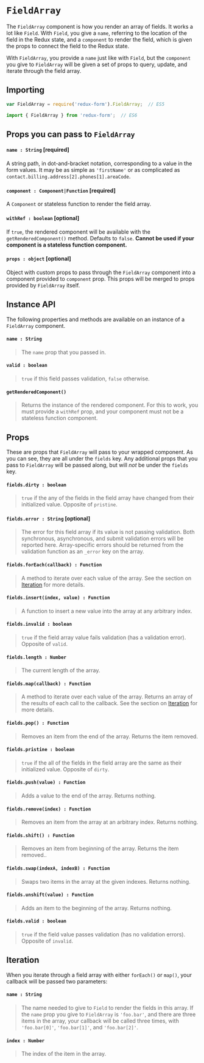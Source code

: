 # `FieldArray`

The `FieldArray` component is how you render an array of fields. It works a lot like `Field`.
With `Field`, you give a `name`, referring to the location of the field in the Redux state, and a
`component` to render the field, which is given the props to connect the field to the Redux state.

With `FieldArray`, you provide a `name` just like with `Field`, but the `component` you give to
`FieldArray` will be given a set of props to query, update, and iterate through the field array.

## Importing

```javascript
var FieldArray = require('redux-form').FieldArray;  // ES5
```
```javascript
import { FieldArray } from 'redux-form';  // ES6
```

## Props you can pass to `FieldArray`

#### `name : String` [required]

A string path, in dot-and-bracket notation, corresponding to a value in the form values. It may
be as simple as `'firstName'` or as complicated as
`contact.billing.address[2].phones[1].areaCode`.

#### `component : Component|Function` [required]

A `Component` or stateless function to render the field array.

#### `withRef : boolean` [optional]

If `true`, the rendered component will be available with the `getRenderedComponent()` method.
Defaults to `false`. **Cannot be used if your component is a stateless function component.**

#### `props : object` [optional]

Object with custom props to pass through the `FieldArray` component into a component provided
to `component` prop. This props will be merged to props provided by `FieldArray` itself.

## Instance API

The following properties and methods are available on an instance of a `FieldArray` component.

#### `name : String`

> The `name` prop that you passed in.

#### `valid : boolean`

> `true` if this field passes validation, `false` otherwise.

#### `getRenderedComponent()`

> Returns the instance of the rendered component. For this to work, you must provide a
`withRef` prop, and your component must not be a stateless function component.

## Props

These are props that `FieldArray` will pass to your wrapped component. As you can see, they are
all under the `fields` key. Any additional props that you pass to `FieldArray` will be passed
along, but will _not_ be under the `fields` key.

#### `fields.dirty : boolean`

> `true` if the any of the fields in the field array have changed from their initialized value.
Opposite of `pristine`.

#### `fields.error : String` [optional]

> The error for this field array if its value is not passing validation. Both synchronous,
asynchronous, and submit validation errors will be reported here. Array-specific errors should be
returned from the validation function as an `_error` key on the array.

#### `fields.forEach(callback) : Function`

> A method to iterate over each value of the array. See the section on [Iteration](#iteration)
for more details.

#### `fields.insert(index, value) : Function`

> A function to insert a new value into the array at any arbitrary index.

#### `fields.invalid : boolean`

> `true` if the field array value fails validation (has a validation error). Opposite of `valid`.

#### `fields.length : Number`

> The current length of the array.

#### `fields.map(callback) : Function`

> A method to iterate over each value of the array. Returns an array of the results of each call
to the callback. See the section on [Iteration](#iteration) for more details.

#### `fields.pop() : Function`

> Removes an item from the end of the array. Returns the item removed.

#### `fields.pristine : boolean`

> `true` if the all of the fields in the field array are the same as their initialized
value. Opposite of `dirty`.

#### `fields.push(value) : Function`

> Adds a value to the end of the array. Returns nothing.

#### `fields.remove(index) : Function`

> Removes an item from the array at an arbitrary index. Returns nothing.

#### `fields.shift() : Function`

> Removes an item from beginning of the array. Returns the item removed..

#### `fields.swap(indexA, indexB) : Function`

> Swaps two items in the array at the given indexes. Returns nothing.

#### `fields.unshift(value) : Function`

> Adds an item to the beginning of the array. Returns nothing.

#### `fields.valid : boolean`

> `true` if the field value passes validation (has no validation errors). Opposite of `invalid`.

## Iteration

When you iterate through a field array with either `forEach()` or `map()`, your callback will be
passed two parameters:

#### `name : String`

> The name needed to give to `Field` to render the fields in this array. If the `name` prop you
give to `FieldArray` is `'foo.bar'`, and there are three items in the array, your callback will
be called three times, with `'foo.bar[0]'`, `'foo.bar[1]'`, and `'foo.bar[2]'`.

#### `index : Number`

> The index of the item in the array.
